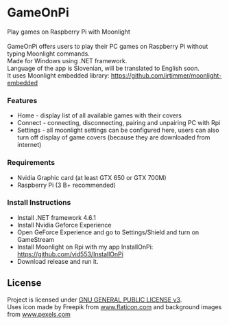 # GameOnPi
Play games on Raspberry Pi with Moonlight \
\
GameOnPi offers users to play their PC games on Raspberry Pi without typing Moonlight commands. \
Made for Windows using .NET framework. \
Language of the app is Slovenian, will be translated to English soon. \
It uses Moonlight embedded library: https://github.com/irtimmer/moonlight-embedded 

### Features
* Home - display list of all available games with their covers
* Connect - connecting, disconnecting, pairing and unpairing PC with Rpi
* Settings - all moonlight settings can be configured here, users can also turn off display of game covers (because they are downloaded from internet)

### Requirements
* Nvidia Graphic card (at least GTX 650 or GTX 700M)
* Raspberry Pi (3 B+ recommended)

### Install Instructions
* Install .NET framework 4.6.1
* Install Nvidia Geforce Experience
* Open GeForce Experience and go to Settings/Shield and turn on GameStream
* Install Moonlight on Rpi with my app InstallOnPi: https://github.com/vid553/InstallOnPi
* Download release and run it.

## License
Project is licensed under [GNU GENERAL PUBLIC LICENSE v3](http://www.gnu.org/licenses/gpl-3.0.en.html). \
Uses icon made by Freepik from www.flaticon.com and background images from www.pexels.com
